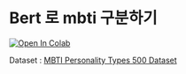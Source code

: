# Bert 로 mbti 구분하기

[![Open In Colab](https://colab.research.google.com/assets/colab-badge.svg)](https://colab.research.google.com/github/zeroxy/colab_pub/blob/main/bert_mbti.ipynb)

Dataset : [MBTI Personality Types 500 Dataset](https://www.kaggle.com/datasets/zeyadkhalid/mbti-personality-types-500-dataset)
